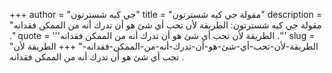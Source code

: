+++
author = "جي كيه شسترتون"
title = "مقولة جي كيه شسترتون"
description = "مقولة جي كيه شسترتون: الطريقة لأن تحب أي شئ هو أن تدرك أنه من الممكن فقدانه ."
quote = '''الطريقة لأن تحب أي شئ هو أن تدرك أنه من الممكن فقدانه .''' 
slug = "الطريقة-لأن-تحب-أي-شئ-هو-أن-تدرك-أنه-من-الممكن-فقدانه-"
+++
الطريقة لأن تحب أي شئ هو أن تدرك أنه من الممكن فقدانه .
